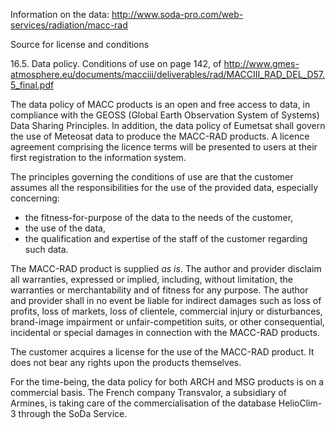 Information on the data:
http://www.soda-pro.com/web-services/radiation/macc-rad


Source for license and conditions 

16.5. Data policy. Conditions of use on page 142, of http://www.gmes-atmosphere.eu/documents/macciii/deliverables/rad/MACCIII_RAD_DEL_D57.5_final.pdf


The data policy of MACC products is an open and free access to data, in compliance with the GEOSS (Global Earth Observation System of Systems) Data Sharing Principles. In addition, the data policy of Eumetsat shall govern the use of Meteosat data to produce the MACC-RAD products. A licence agreement comprising the licence terms will be presented to users at their first registration to the information system.

The principles governing the conditions of use are that the customer assumes all the responsibilities for the use of the provided data, especially concerning:

* the fitness-for-purpose of the data to the needs of the customer,
* the use of the data,
* the qualification and expertise of the staff of the customer regarding such data.

The MACC-RAD product is supplied *as is*. The author and provider disclaim all warranties, expressed or implied, including, without limitation, the warranties or merchantability and of fitness for any purpose. The author and provider shall in no event be liable for indirect damages such as loss of profits, loss of markets, loss of clientele, commercial injury or disturbances, brand-image impairment or unfair-competition suits, or other consequential, incidental or special damages in connection with the MACC-RAD products.

The customer acquires a license for the use of the MACC-RAD product. It does not bear any rights upon the products themselves.

For the time-being, the data policy for both ARCH and MSG products is on a commercial basis. The French company Transvalor, a subsidiary of Armines, is taking care of the commercialisation of the database HelioClim-3 through the SoDa Service.